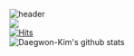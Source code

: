 ![header](https://capsule-render.vercel.app/api?type=waving&&color=gradient&height=400&text=Welcome!&desc=Daegwon's%20GitHub%20Profile)
<br>
<a href="daegwonkim.tistory.com" target="_blank"><img src="https://img.shields.io/badge/Blog-FFCD00?style=flat-square&logo=Kakao&logoColor=white" /></a>
<br>
[![Hits](https://hits.seeyoufarm.com/api/count/incr/badge.svg?url=https%3A%2F%2Fgithub.com%2FDaegwon-Kim&count_bg=%2379C83D&title_bg=%23555555&icon=&icon_color=%23E7E7E7&title=hits&edge_flat=false)](https://hits.seeyoufarm.com)
<br>
![Daegwon-Kim's github stats](https://github-readme-stats.vercel.app/api?username=Daegwon-Kim&show_icons=true)
